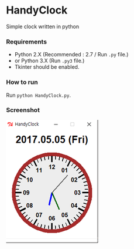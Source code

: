 # HandyClock

Simple clock written in python

### Requirements
- Python 2.X (Recommended : 2.7 / Run `.py` file.)
- or Python 3.X (Run `.py3` file.)
- Tkinter should be enabled.

### How to run
Run ```python HandyClock.py```.

### Screenshot
![Screenshot](https://github.com/Avantgarde95/HandyClock/blob/master/Screenshot.png)
